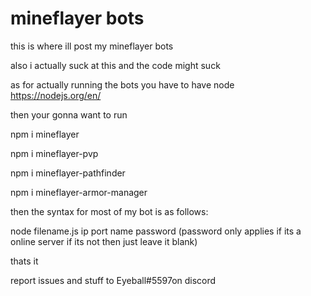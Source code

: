 # mineflayer bots
this is where ill post my mineflayer bots

also i actually suck at this and the code might suck 

as for actually running the bots you have to have node 
https://nodejs.org/en/

 then your gonna want to run
 
 npm i mineflayer
 
 npm i mineflayer-pvp
 
 npm i mineflayer-pathfinder
 
 npm i mineflayer-armor-manager

then the syntax for most of my bot is as follows:

node filename.js ip port name password (password only applies if its a online server if its not then just leave it blank)

thats it

report issues and stuff to Eyeball#5597on discord
